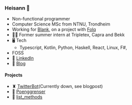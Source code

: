 ### Heisann 👋
- Non-functional programmer
- Computer Science MSc from NTNU, Trondheim
- Working for [Blank](https://www.blank.no/), on a project with [Folq](https://www.folq.no/)
- 🙆‍♂️ Former summer intern at Tripletex, Capra and Bekk 
- 🖥️ Tech
  - Typescript, Kotlin, Python, Haskell, React, Linux, F#, 
- FOSS 
- 🔗 [LinkedIn](https://www.linkedin.com/in/theodorcarlsen/)
- 📙 [Blog](https://blog.theodorc.no)

#### Projects
- ♜ [TwitterBot](https://twitter.com/chessdaily)(Currently down, see blogpost)
- 💯 [Poenggrenser](https://poenggrenser.xyz) 
- 🐍 [list_methods](https://pypi.org/project/list-methods/0.1.1/)

<!--
**TheodorRene/TheodorRene** is a ✨ _special_ ✨ repository because its `README.md` (this file) appears on your GitHub profile.

Here are some ideas to get you started:

- 🔭 I’m currently working on ...
- 🌱 I’m currently learning ...
- 👯 I’m looking to collaborate on ...
- 🤔 I’m looking for help with ...
- 💬 Ask me about ...
- 📫 How to reach me: ...
- 😄 Pronouns: ...
- ⚡ Fun fact: ...
-->
